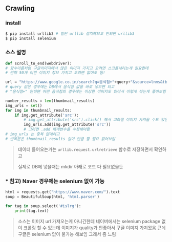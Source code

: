 ## Crawling



### install

```bash
$ pip install urllib3 # 일단 urllib 설치해보고 안되면 urllib3
$ pip install selenium
```



### 소스 설명

```python
def scroll_to_end(webdriver):
# 함수이름처럼 구글이미지에서 많은 이미지 가지고 오려면 스크롤내리는게 필요한데
# 만약 50개 미만 이미지 정보 가지고 오려면 없어도 됨!
```



```python
url = "https://www.google.co.in/search?q=음식점+"+query+"&source=lnms&tbm=isch"
# query 같은 경우에는 DB에서 음식점 값을 바로 넣으면 되고
# "음식점+" 안하면 어떤 음식점의 경우에는 이상한 이미지도 있어서 이렇게 하는게 좋아보임
```



```python
number_results = len(thumbnail_results)
img_urls = set()
for img in thumbnail_results:
    if img.get_attribute('src'):
        # img.get_attribute('src').click() 해서 고화질 이미지 가져올 수도 있음
        img_urls.add(img.get_attribute('src'))
        # 그러면 .add 매개변수를 수정해야함
# img_urls 는 중복 없애려고
# 반복문은 thumbnail_results 길이 만큼 할 필요 없어보임
```



> 데이터 들어오는거는 `urllib.request.urlretrieve` 함수로 저장하면서 확인하고
>
> 실제로 DB에 넣을때는 mkdir 아래로 코드 다 필요없을듯





### * 참고) Naver 경우에는 selenium 없이 가능

```python
html = requests.get("https://www.naver.com/").text
soup = BeautifulSoup(html, 'html.parser')

for tag in soup.select('#islrg'):
    print(tag.text)
```

> 소스는 이미지 url 가져오는게 아니긴한데 네이버에서는 selenium package 없이 크롤링 할 수 있는데 이미지가 quality가 안좋아서 구글 이미지 가져왔음 근데 구글은 selenium 없이 불가능 해보임 그래서 좀 느림
